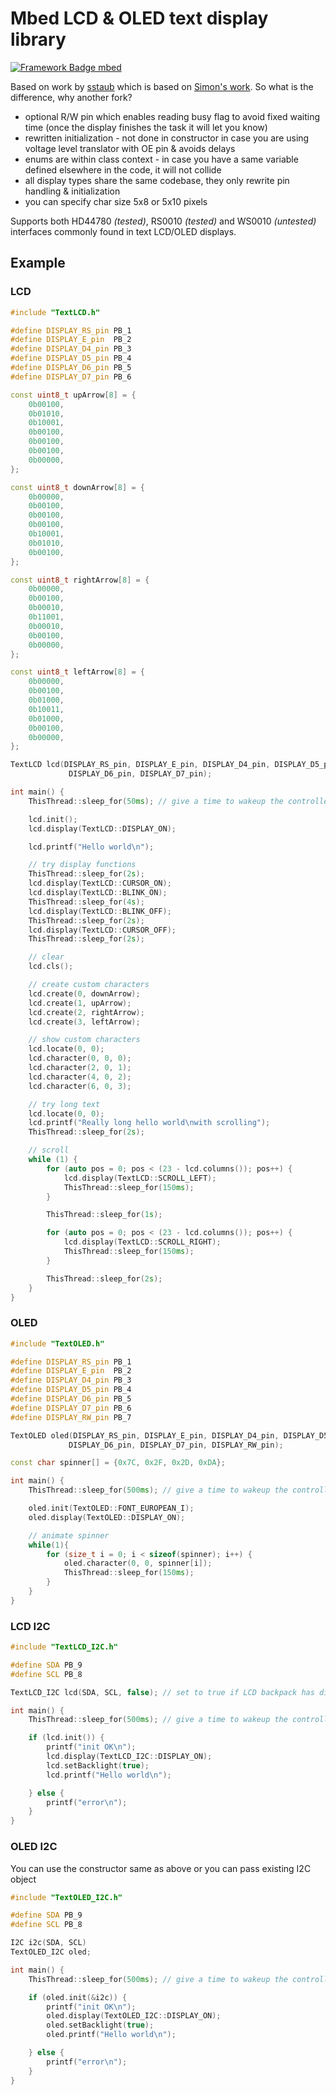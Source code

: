 # Mbed LCD & OLED text display library

[![Framework Badge mbed](https://img.shields.io/badge/framework-mbed-008fbe.svg)](https://os.mbed.com/)

Based on work by [sstaub](https://github.com/sstaub/mbedLCD) which is based on [Simon's work](https://os.mbed.com/users/simon/code/TextLCD/).
So what is the difference, why another fork?

- optional R/W pin which enables reading busy flag to avoid fixed waiting time (once the display finishes the task it will let you know)
- rewritten initialization - not done in constructor in case you are using voltage level translator with OE pin & avoids delays
- enums are within class context - in case you have a same variable defined elsewhere in the code, it will not collide
- all display types share the same codebase, they only rewrite pin handling & initialization
- you can specify char size 5x8 or 5x10 pixels

Supports both HD44780 _(tested)_, RS0010 _(tested)_ and WS0010 _(untested)_ interfaces commonly found in text LCD/OLED displays.

## Example

### LCD

```cpp
#include "TextLCD.h"

#define DISPLAY_RS_pin PB_1
#define DISPLAY_E_pin  PB_2
#define DISPLAY_D4_pin PB_3
#define DISPLAY_D5_pin PB_4
#define DISPLAY_D6_pin PB_5
#define DISPLAY_D7_pin PB_6

const uint8_t upArrow[8] = {
    0b00100,
    0b01010,
    0b10001,
    0b00100,
    0b00100,
    0b00100,
    0b00000,
};

const uint8_t downArrow[8] = {
    0b00000,
    0b00100,
    0b00100,
    0b00100,
    0b10001,
    0b01010,
    0b00100,
};

const uint8_t rightArrow[8] = {
    0b00000,
    0b00100,
    0b00010,
    0b11001,
    0b00010,
    0b00100,
    0b00000,
};

const uint8_t leftArrow[8] = {
    0b00000,
    0b00100,
    0b01000,
    0b10011,
    0b01000,
    0b00100,
    0b00000,
};

TextLCD lcd(DISPLAY_RS_pin, DISPLAY_E_pin, DISPLAY_D4_pin, DISPLAY_D5_pin,
             DISPLAY_D6_pin, DISPLAY_D7_pin);

int main() {
    ThisThread::sleep_for(50ms); // give a time to wakeup the controller

    lcd.init();
    lcd.display(TextLCD::DISPLAY_ON);

    lcd.printf("Hello world\n");

    // try display functions
    ThisThread::sleep_for(2s);
    lcd.display(TextLCD::CURSOR_ON);
    lcd.display(TextLCD::BLINK_ON);
    ThisThread::sleep_for(4s);
    lcd.display(TextLCD::BLINK_OFF);
    ThisThread::sleep_for(2s);
    lcd.display(TextLCD::CURSOR_OFF);
    ThisThread::sleep_for(2s);

    // clear
    lcd.cls();

    // create custom characters
    lcd.create(0, downArrow);
    lcd.create(1, upArrow);
    lcd.create(2, rightArrow);
    lcd.create(3, leftArrow);

    // show custom characters
    lcd.locate(0, 0);
    lcd.character(0, 0, 0);
    lcd.character(2, 0, 1);
    lcd.character(4, 0, 2);
    lcd.character(6, 0, 3);

    // try long text
    lcd.locate(0, 0);
    lcd.printf("Really long hello world\nwith scrolling");
    ThisThread::sleep_for(2s);

    // scroll
    while (1) {
        for (auto pos = 0; pos < (23 - lcd.columns()); pos++) {
            lcd.display(TextLCD::SCROLL_LEFT);
            ThisThread::sleep_for(150ms);
        }

        ThisThread::sleep_for(1s);

        for (auto pos = 0; pos < (23 - lcd.columns()); pos++) {
            lcd.display(TextLCD::SCROLL_RIGHT);
            ThisThread::sleep_for(150ms);
        }

        ThisThread::sleep_for(2s);
    }
}
```

### OLED

```cpp
#include "TextOLED.h"

#define DISPLAY_RS_pin PB_1
#define DISPLAY_E_pin  PB_2
#define DISPLAY_D4_pin PB_3
#define DISPLAY_D5_pin PB_4
#define DISPLAY_D6_pin PB_5
#define DISPLAY_D7_pin PB_6
#define DISPLAY_RW_pin PB_7

TextOLED oled(DISPLAY_RS_pin, DISPLAY_E_pin, DISPLAY_D4_pin, DISPLAY_D5_pin,
             DISPLAY_D6_pin, DISPLAY_D7_pin, DISPLAY_RW_pin);

const char spinner[] = {0x7C, 0x2F, 0x2D, 0xDA};

int main() {
    ThisThread::sleep_for(500ms); // give a time to wakeup the controller

    oled.init(TextOLED::FONT_EUROPEAN_I);
    oled.display(TextOLED::DISPLAY_ON);

    // animate spinner
    while(1){
        for (size_t i = 0; i < sizeof(spinner); i++) {
            oled.character(0, 0, spinner[i]);
            ThisThread::sleep_for(150ms);
        }
    }
}
```

### LCD I2C
```cpp
#include "TextLCD_I2C.h"

#define SDA PB_9
#define SCL PB_8

TextLCD_I2C lcd(SDA, SCL, false); // set to true if LCD backpack has different pinout

int main() {
    ThisThread::sleep_for(500ms); // give a time to wakeup the controller

    if (lcd.init()) {
        printf("init OK\n");
        lcd.display(TextLCD_I2C::DISPLAY_ON);
        lcd.setBacklight(true);
        lcd.printf("Hello world\n");

    } else {
        printf("error\n");
    }
}
```

### OLED I2C
You can use the constructor same as above or you can pass existing I2C object

```cpp
#include "TextOLED_I2C.h"

#define SDA PB_9
#define SCL PB_8

I2C i2c(SDA, SCL)
TextOLED_I2C oled;

int main() {
    ThisThread::sleep_for(500ms); // give a time to wakeup the controller

    if (oled.init(&i2c)) {
        printf("init OK\n");
        oled.display(TextOLED_I2C::DISPLAY_ON);
        oled.setBacklight(true);
        oled.printf("Hello world\n");

    } else {
        printf("error\n");
    }
}
```